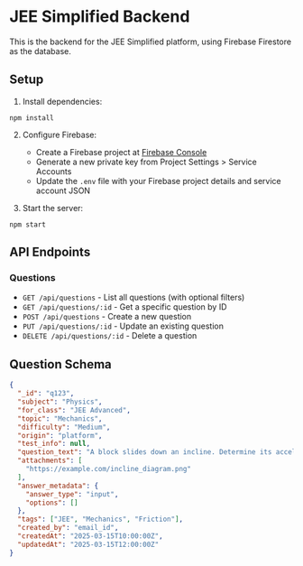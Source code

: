 # JEE Simplified Backend

This is the backend for the JEE Simplified platform, using Firebase Firestore as the database.

## Setup

1. Install dependencies:
```
npm install
```

2. Configure Firebase:
   - Create a Firebase project at [Firebase Console](https://console.firebase.google.com/)
   - Generate a new private key from Project Settings > Service Accounts
   - Update the `.env` file with your Firebase project details and service account JSON

3. Start the server:
```
npm start
```

## API Endpoints

### Questions

- `GET /api/questions` - List all questions (with optional filters)
- `GET /api/questions/:id` - Get a specific question by ID
- `POST /api/questions` - Create a new question
- `PUT /api/questions/:id` - Update an existing question
- `DELETE /api/questions/:id` - Delete a question

## Question Schema

```json
{
  "_id": "q123",
  "subject": "Physics",
  "for_class": "JEE Advanced",
  "topic": "Mechanics",
  "difficulty": "Medium",
  "origin": "platform", 
  "test_info": null,
  "question_text": "A block slides down an incline. Determine its acceleration given friction and gravitational force.",
  "attachments": [
    "https://example.com/incline_diagram.png"
  ],
  "answer_metadata": {
    "answer_type": "input",
    "options": []
  },
  "tags": ["JEE", "Mechanics", "Friction"],
  "created_by": "email_id",
  "createdAt": "2025-03-15T10:00:00Z",
  "updatedAt": "2025-03-15T12:00:00Z"
}
```
